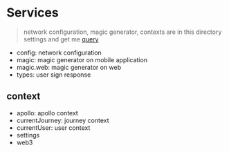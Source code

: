 # Services

> network configuration, magic generator, contexts are in this directory
> settings and get me [query](./graphql)

- config: network configuration
- magic: magic generator on mobile application
- magic.web: magic generator on web
- types: user sign response

## context

- apollo: apollo context
- currentJourney: journey context
- currentUser: user context
- settings
- web3
